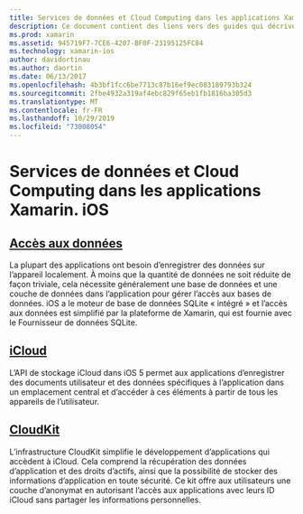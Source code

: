 ```yaml
---
title: Services de données et Cloud Computing dans les applications Xamarin. iOS
description: Ce document contient des liens vers des guides qui décrivent comment utiliser les données locales, iCloud et CloudKit dans une application Xamarin. iOS.
ms.prod: xamarin
ms.assetid: 945719F7-7CE6-4207-BF0F-23195125FC84
ms.technology: xamarin-ios
author: davidortinau
ms.author: daortin
ms.date: 06/13/2017
ms.openlocfilehash: 4b3bf1fcc6be7713c87b16ef9ec083189793b324
ms.sourcegitcommit: 2fbe4932a319af4ebc829f65eb1fb1816ba305d3
ms.translationtype: MT
ms.contentlocale: fr-FR
ms.lasthandoff: 10/29/2019
ms.locfileid: "73008054"
---
```

# <a name="data-and-cloud-services-in-xamarinios-apps"></a>Services de données et Cloud Computing dans les applications Xamarin. iOS

## <a name="data-accessiosdata-clouddataindexmd"></a>[Accès aux données](~/ios/data-cloud/data/index.md)

La plupart des applications ont besoin d’enregistrer des données sur l’appareil localement. À moins que la quantité de données ne soit réduite de façon triviale, cela nécessite généralement une base de données et une couche de données dans l’application pour gérer l’accès aux bases de données. iOS a le moteur de base de données SQLite « intégré » et l’accès aux données est simplifié par la plateforme de Xamarin, qui est fournie avec le Fournisseur de données SQLite.

## <a name="icloudiosdata-cloudintroduction-to-icloudmd"></a>[iCloud](~/ios/data-cloud/introduction-to-icloud.md)

L’API de stockage iCloud dans iOS 5 permet aux applications d’enregistrer des documents utilisateur et des données spécifiques à l’application dans un emplacement central et d’accéder à ces éléments à partir de tous les appareils de l’utilisateur.

## <a name="cloudkitiosdata-cloudintro-to-cloudkitmd"></a>[CloudKit](~/ios/data-cloud/intro-to-cloudkit.md)

L’infrastructure CloudKit simplifie le développement d’applications qui accèdent à iCloud. Cela comprend la récupération des données d’application et des droits d’actifs, ainsi que la possibilité de stocker des informations d’application en toute sécurité. Ce kit offre aux utilisateurs une couche d’anonymat en autorisant l’accès aux applications avec leurs ID iCloud sans partager les informations personnelles.
